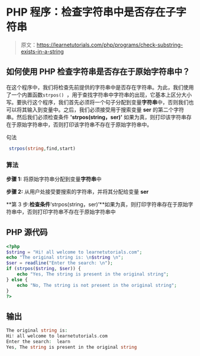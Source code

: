 # PHP 程序：检查字符串中是否存在子字符串

> 原文：<https://learnetutorials.com/php/programs/check-substring-exists-in-a-string>

## 如何使用 PHP 检查字符串是否存在于原始字符串中？

在这个程序中，我们将检查先前提供的字符串中是否存在字符串。为此，我们使用了一个内置函数`strpos() `，用于查找字符串中字符串的出现，它基本上区分大小写。要执行这个程序，我们首先必须将一个句子分配到变量**字符串**中，否则我们也可以将其输入到变量中。之后，我们必须接受用于搜索变量 **ser** 的第二个字符串。然后我们必须检查条件 **'strpos(string，ser)'** 如果为真，则打印该字符串存在于原始字符串中，否则打印该字符串不存在于原始字符串中。

句法

```php
 strpos(string,find,start) 

```

### 算法

**步骤 1:** 将原始字符串分配到变量**字符串**中

**步骤 2:** 从用户处接受要搜索的字符串，并将其分配给变量 **ser**

**第 3 步:**检查条件**‘strpos(string，ser)’**如果为真，则打印字符串存在于原始字符串中，否则打印字符串不存在于原始字符串中

## PHP 源代码

```php
<?php
$string = "Hi! all welcome to learnetutorials.com";
echo "The original string is: \n$string \n";
$ser = readline("Enter the search: \n");
if (strpos($string, $ser)) {
    echo "Yes, The string is present in the original string";
} else {
    echo "No, The string is not present in the original string";
}
?>

```

## 输出

```php
The original string is:
Hi! all welcome to learnetutorials.com
Enter the search:  learn
Yes, The string is present in the original string
```